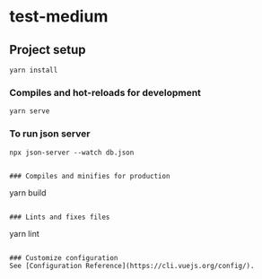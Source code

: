 # test-medium

## Project setup
```
yarn install
```

### Compiles and hot-reloads for development
```
yarn serve
```


### To run json server
```
npx json-server --watch db.json


### Compiles and minifies for production
```
yarn build
```

### Lints and fixes files
```
yarn lint
```

### Customize configuration
See [Configuration Reference](https://cli.vuejs.org/config/).
